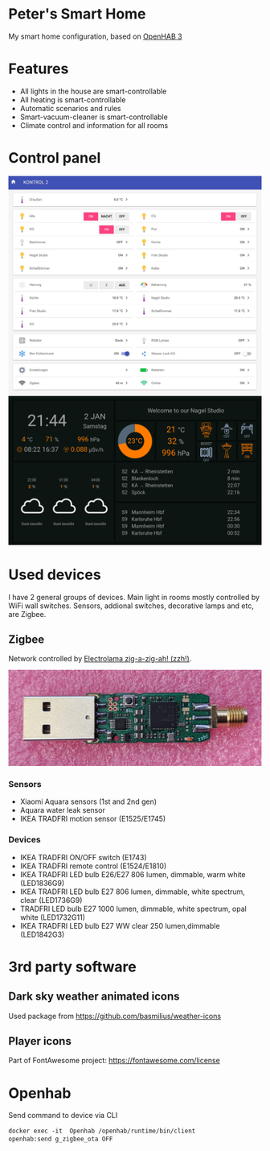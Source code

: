 # Peter's Smart Home
My smart home configuration, based on [OpenHAB 3](https://www.openhab.org/)

# Features

* All lights in the house are smart-controllable
* All heating is smart-controllable
* Automatic scenarios and rules
* Smart-vacuum-cleaner is smart-controllable
* Climate control and information for all rooms

# Control panel

![Panel screenshot 1](docs/screenshot-panel1.jpg)
![Panel screenshot 2](docs/screenshot-panel2.png)

# Used devices

I have 2 general groups of devices. Main light in rooms mostly controlled by WiFi wall switches. Sensors, addional switches, decorative lamps and etc, are Zigbee.

## Zigbee

Network controlled by [Electrolama zig-a-zig-ah! (zzh!)](https://www.zigbee2mqtt.io/information/supported_adapters.html).

![Electrolama zig-a-zig-ah! (zzh!)](docs/zzh-pcba-green.jpg)

### Sensors

* Xiaomi Aquara sensors (1st and 2nd gen)
* Aquara water leak sensor
* IKEA TRADFRI motion sensor (E1525/E1745)

### Devices

* IKEA TRADFRI ON/OFF switch (E1743)
* IKEA TRADFRI remote control (E1524/E1810)
* IKEA TRADFRI LED bulb E26/E27 806 lumen, dimmable, warm white (LED1836G9)
* IKEA TRADFRI LED bulb E27 806 lumen, dimmable, white spectrum, clear (LED1736G9)
* TRADFRI LED bulb E27 1000 lumen, dimmable, white spectrum, opal white (LED1732G11)
* IKEA TRADFRI LED bulb E27 WW clear 250 lumen,dimmable (LED1842G3)

# 3rd party software

## Dark sky weather animated icons

Used package from https://github.com/basmilius/weather-icons

## Player icons

Part of FontAwesome project: https://fontawesome.com/license

# Openhab

Send command to device via CLI
```
docker exec -it  Openhab /openhab/runtime/bin/client
openhab:send g_zigbee_ota OFF
```

